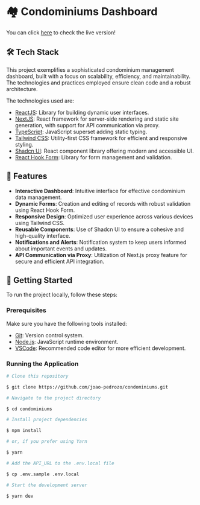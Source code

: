 <h1>
🏘️ Condominiums Dashboard
</h1>

You can click [here](https://condominiums.vercel.app/) to check the live version!

## 🛠️ Tech Stack

This project exemplifies a sophisticated condominium management dashboard, built with a focus on scalability, efficiency, and maintainability. The technologies and practices employed ensure clean code and a robust architecture.

The technologies used are:

- [ReactJS](https://react.dev/): Library for building dynamic user interfaces.
- [NextJS](https://nextjs.org/): React framework for server-side rendering and static site generation, with support for API communication via proxy.
- [TypeScript](https://www.typescriptlang.org/): JavaScript superset adding static typing.
- [Tailwind CSS](https://tailwindcss.com/): Utility-first CSS framework for efficient and responsive styling.
- [Shadcn UI](https://shadcn.dev/): React component library offering modern and accessible UI.
- [React Hook Form](https://react-hook-form.com/): Library for form management and validation.

## 🚀 Features

- **Interactive Dashboard**: Intuitive interface for effective condominium data management.
- **Dynamic Forms**: Creation and editing of records with robust validation using React Hook Form.
- **Responsive Design**: Optimized user experience across various devices using Tailwind CSS.
- **Reusable Components**: Use of Shadcn UI to ensure a cohesive and high-quality interface.
- **Notifications and Alerts**: Notification system to keep users informed about important events and updates.
- **API Communication via Proxy**: Utilization of Next.js proxy feature for secure and efficient API integration.

## 🔧 Getting Started

To run the project locally, follow these steps:

### Prerequisites

Make sure you have the following tools installed:

- [Git](https://git-scm.com): Version control system.
- [Node.js](https://nodejs.org/en/): JavaScript runtime environment.
- [VSCode](https://code.visualstudio.com/): Recommended code editor for more efficient development.

### Running the Application

```bash
# Clone this repository

$ git clone https://github.com/joao-pedrozo/condominiums.git

# Navigate to the project directory

$ cd condominiums

# Install project dependencies

$ npm install

# or, if you prefer using Yarn

$ yarn

# Add the API_URL to the .env.local file

$ cp .env.sample .env.local

# Start the development server

$ yarn dev
```
